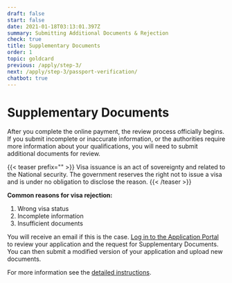 ```yaml
---
draft: false
start: false
date: 2021-01-18T03:13:01.397Z
summary: Submitting Additional Documents & Rejection
check: true
title: Supplementary Documents
order: 1
topic: goldcard
previous: /apply/step-3/
next: /apply/step-3/passport-verification/
chatbot: true
---
```

# Supplementary Documents

After you complete the online payment, the review process officially begins. If you submit incomplete or inaccurate information, or the authorities require more information about your qualifications, you will need to submit additional documents for review.

{{< teaser prefix="" >}}
Visa issuance is an act of sovereignty and related to the National security. The government reserves the right not to issue a visa and is under no obligation to disclose the reason.
{{< /teaser >}}

**Common reasons for visa rejection:**

1. Wrong visa status
2. Incomplete information
3. Insufficient documents

You will receive an email if this is the case. [Log in to the Application Portal](https://coa.immigration.gov.tw/coa-frontend/four-in-one/entry/golden-card) to review your application and the request for Supplementary Documents. You can then submit a modified version of your application and upload new documents.

For more information see the [detailed instructions](/en/application/#submitting-additional-documents--rejection).

